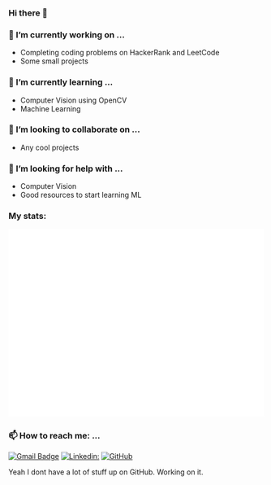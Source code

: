 ### Hi there 👋

### 🔭 I’m currently working on ...
- Completing coding problems on HackerRank and LeetCode
- Some small projects

### 🌱 I’m currently learning ...
- Computer Vision using OpenCV
- Machine Learning


### 👯 I’m looking to collaborate on ...
- Any cool projects

### 🤔 I’m looking for help with ...
- Computer Vision
- Good resources to start learning ML

### My stats:
![Metrics](./github-metrics.svg)


### 📫 How to reach me: ...
[![Gmail Badge](https://img.shields.io/badge/-suhailahmedbittububby@gmail.com-c14438?style=flat&logo=Gmail&logoColor=white)](mailto:suhailahmedbittububby@gmail.com "Connect via Email")
[![Linkedin: ](https://img.shields.io/badge/-SuhailAhmedVelorum-blue?style=flat-square&logo=Linkedin&logoColor=white&link=https:https://www.linkedin.com/in/suhail-ahmed-372992192/)](https://www.linkedin.com/in/suhail-ahmed-372992192/)
[![GitHub](https://img.shields.io/github/followers/SuhailAhmedVelorum?label=follow&style=social)](https://github.com/SuhailAhmedVelorum)

Yeah I dont have a lot of stuff up on GitHub. Working on it.
